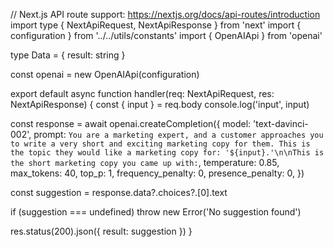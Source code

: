 // Next.js API route support: https://nextjs.org/docs/api-routes/introduction
import type { NextApiRequest, NextApiResponse } from 'next'
import { configuration } from '../../utils/constants'
import { OpenAIApi } from 'openai'

type Data = {
  result: string
}

const openai = new OpenAIApi(configuration)

export default async function handler(req: NextApiRequest, res: NextApiResponse<Data>) {
  const { input } = req.body
  console.log('input', input)

  const response = await openai.createCompletion({
    model: 'text-davinci-002',
    prompt: `You are a marketing expert, and a customer approaches you to write a very short and exciting marketing copy for them. This is the topic they would like a marketing copy for: '${input}.'\n\nThis is the short marketing copy you came up with:`,
    temperature: 0.85,
    max_tokens: 40,
    top_p: 1,
    frequency_penalty: 0,
    presence_penalty: 0,
  })

  const suggestion = response.data?.choices?.[0].text

  if (suggestion === undefined) throw new Error('No suggestion found')

  res.status(200).json({ result: suggestion })
}